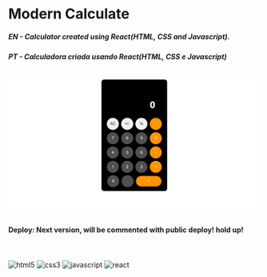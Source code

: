 # Modern Calculate
<h5>EN - Calculator created using React(HTML, CSS and Javascript).</h5>
<h5>PT - Calculadora criada usando React(HTML, CSS e Javascript)</h5>
<img src="./public/readme.png" alt="Screen Capture">
<h4>Deploy: Next version, will be commented with public deploy! hold up!</h4>
﻿<div style="display: inline_block"><br/>
  <img alt="html5" src="https://img.shields.io/badge/HTML5-E34F26?style=for-the-badge&logo=html5&logoColor=white"/>
  <img alt="css3" src="https://img.shields.io/badge/CSS3-1572B6?style=for-the-badge&logo=css3&logoColor=white"/>
  <img alt="javascript" src="https://img.shields.io/badge/JavaScript-323330?style=for-the-badge&logo=javascript&logoColor=F7DF1E"/>
  <img alt="react" src="https://img.shields.io/badge/React-20232A?style=for-the-badge&logo=react&logoColor=61DAFB"/>
</div>
